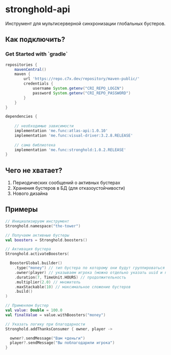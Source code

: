 # stronghold-api
Инструмент для мультисерверной синхронизации глобальных бустеров.

<h2>Как подключить?</h2>

<h3>Get Started with `gradle`</h3>

```groovy
repositories {
    mavenCentral()
    maven {
        url 'https://repo.c7x.dev/repository/maven-public/'
        credentials {
            username System.getenv("CRI_REPO_LOGIN")
            password System.getenv("CRI_REPO_PASSWORD")
        }
    }
}

dependencies {
  
    // необходимые зависимости
    implementation 'me.func:atlas-api:1.0.10'
    implementation 'me.func:visual-driver:3.2.8.RELEASE'
    
    // сама библиотека
    implementation 'me.func:stronghold:1.0.2.RELEASE'
}
```

<h2>Чего не хватает?</h2>

1. Периодических сообщений о активных бустерах
2. Хранения бустеров в БД (для отказоустойчивости)
3. Нового дизайна

<h2>Примеры</h2>

```kotlin
// Инициализируем инструмент
Stronghold.namespace("the-tower")

// Получаем активные бустеры
val boosters = Stronghold.boosters()

// Активация бустера
Stronghold.activateBoosters(

  BoosterGlobal.builder()
    .type("money") // тип бустера по которому они будут группироваться
    .owner(player) // указываем игрока (можно отдельно указать uuid и name)
    .duration(7, TimeUnit.HOURS) // продолжительность
    .multiplier(2.0) // множитель
    .maxStackable(10) // максимальное сложение бустеров
    .build()
)

// Применяем бустер
val value: Double = 100.0
val finalValue = value.withBoosters("money")

// Указать логику при благодарности
Stronghold.addThanksConsumer { owner, player ->

  owner?.sendMessage("Вам +деньги")
  player?.sendMessage("Вы поблагодарили игрока")
}
```
